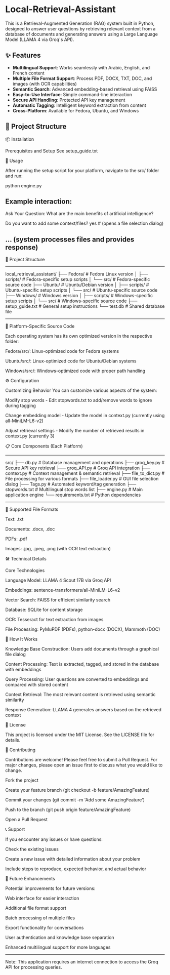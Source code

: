 # Local-Retrieval-Assistant

This is a Retrieval-Augmented Generation (RAG) system built in Python, designed to answer user questions by retrieving relevant context from a database of documents and generating answers using a Large Language Model (LLAMA 4 via Groq's API).

## ✨ Features

- **Multilingual Support**: Works seamlessly with Arabic, English, and French content
- **Multiple File Format Support**: Process PDF, DOCX, TXT, DOC, and images (with OCR capabilities)
- **Semantic Search**: Advanced embedding-based retrieval using FAISS
- **Easy-to-Use Interface**: Simple command-line interaction
- **Secure API Handling**: Protected API key management
- **Automatic Tagging**: Intelligent keyword extraction from content
- **Cross-Platform**: Available for Fedora, Ubuntu, and Windows

## 📁 Project Structure


📦 Installation

Prerequisites and Setup
See setup_guide.txt


🚀 Usage

After running the setup script for your platform, navigate to the src/ folder and run:

python engine.py

Example interaction:
---------------------------------------------------------------------
Ask Your Question: 
What are the main benefits of artificial intelligence?

Do you want to add some context/files?
yes  # (opens a file selection dialog)

... (system processes files and provides response)
---------------------------------------------------------------------


📁 Project Structure

---------------------------------------------------------------------

local_retrieval_assistant/
├── Fedora/ # Fedora Linux version
│ ├── scripts/ # Fedora-specific setup scripts
│ └── src/ # Fedora-specific source code
├── Ubuntu/ # Ubuntu/Debian version
│ ├── scripts/ # Ubuntu-specific setup scripts
│ └── src/ # Ubuntu-specific source code
├── Windows/ # Windows version
│ ├── scripts/ # Windows-specific setup scripts
│ └── src/ # Windows-specific source code
├── setup_guide.txt # General setup instructions
└── test.db # Shared database file

---------------------------------------------------------------------


🔧 Platform-Specific Source Code

Each operating system has its own optimized version in the respective folder:

Fedora/src/: Linux-optimized code for Fedora systems

Ubuntu/src/: Linux-optimized code for Ubuntu/Debian systems

Windows/src/: Windows-optimized code with proper path handling

⚙️ Configuration

Customizing Behavior
You can customize various aspects of the system:

Modify stop words - Edit stopwords.txt to add/remove words to ignore during tagging

Change embedding model - Update the model in context.py (currently using all-MiniLM-L6-v2)

Adjust retrieval settings - Modify the number of retrieved results in context.py (currently 3)


📋 Core Components (Each Platform)

---------------------------------------------------------------------

src/
├── db.py              # Database management and operations
├── groq_key.py        # Secure API key retrieval
├── groq_API.py        # Groq API integration
├── context.py         # Context management & semantic retrieval
├── file_to_dict.py    # File processing for various formats
├── file_loader.py     # GUI file selection dialog
├── Tags.py            # Automated keyword/tag generation
├── stopwords.txt      # Multilingual stop words list
├── engine.py          # Main application engine
└── requirements.txt   # Python dependencies

---------------------------------------------------------------------


📁 Supported File Formats

Text: .txt

Documents: .docx, .doc

PDFs: .pdf

Images: .jpg, .jpeg, .png (with OCR text extraction)


🛠️ Technical Details

Core Technologies

Language Model: LLAMA 4 Scout 17B via Groq API

Embeddings: sentence-transformers/all-MiniLM-L6-v2

Vector Search: FAISS for efficient similarity search

Database: SQLite for content storage

OCR: Tesseract for text extraction from images

File Processing: PyMuPDF (PDFs), python-docx (DOCX), Mammoth (DOC)


🔧 How It Works

Knowledge Base Construction: Users add documents through a graphical file dialog

Content Processing: Text is extracted, tagged, and stored in the database with embeddings

Query Processing: User questions are converted to embeddings and compared with stored content

Context Retrieval: The most relevant content is retrieved using semantic similarity

Response Generation: LLAMA 4 generates answers based on the retrieved context


📄 License

This project is licensed under the MIT License. See the LICENSE file for details.


🤝 Contributing

Contributions are welcome! Please feel free to submit a Pull Request. For major changes, please open an issue first to discuss what you would like to change.

Fork the project

Create your feature branch (git checkout -b feature/AmazingFeature)

Commit your changes (git commit -m 'Add some AmazingFeature')

Push to the branch (git push origin feature/AmazingFeature)

Open a Pull Request


📞 Support

If you encounter any issues or have questions:

Check the existing issues

Create a new issue with detailed information about your problem

Include steps to reproduce, expected behavior, and actual behavior


🚀 Future Enhancements

Potential improvements for future versions:

Web interface for easier interaction

Additional file format support

Batch processing of multiple files

Export functionality for conversations

User authentication and knowledge base separation

Enhanced multilingual support for more languages

---------------------------------------------------------------------

Note: This application requires an internet connection to access the Groq API for processing queries.


